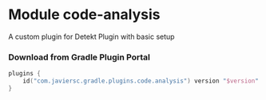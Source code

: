 # Module code-analysis

A custom plugin for Detekt Plugin with basic setup

### Download from Gradle Plugin Portal

```kotlin
plugins {
    id("com.javiersc.gradle.plugins.code.analysis") version "$version"
}
```
